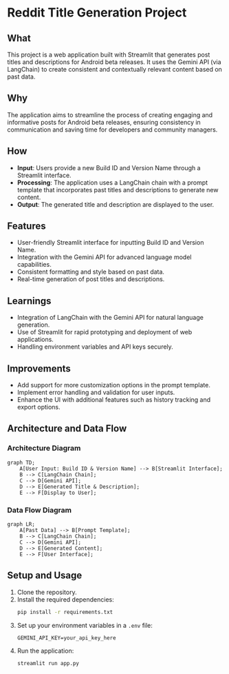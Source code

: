 # Reddit Title Generation Project

## What
This project is a web application built with Streamlit that generates post titles and descriptions for Android beta releases. It uses the Gemini API (via LangChain) to create consistent and contextually relevant content based on past data.

## Why
The application aims to streamline the process of creating engaging and informative posts for Android beta releases, ensuring consistency in communication and saving time for developers and community managers.

## How
- **Input**: Users provide a new Build ID and Version Name through a Streamlit interface.
- **Processing**: The application uses a LangChain chain with a prompt template that incorporates past titles and descriptions to generate new content.
- **Output**: The generated title and description are displayed to the user.

## Features
- User-friendly Streamlit interface for inputting Build ID and Version Name.
- Integration with the Gemini API for advanced language model capabilities.
- Consistent formatting and style based on past data.
- Real-time generation of post titles and descriptions.

## Learnings
- Integration of LangChain with the Gemini API for natural language generation.
- Use of Streamlit for rapid prototyping and deployment of web applications.
- Handling environment variables and API keys securely.

## Improvements
- Add support for more customization options in the prompt template.
- Implement error handling and validation for user inputs.
- Enhance the UI with additional features such as history tracking and export options.

## Architecture and Data Flow

### Architecture Diagram
```mermaid
graph TD;
    A[User Input: Build ID & Version Name] --> B[Streamlit Interface];
    B --> C[LangChain Chain];
    C --> D[Gemini API];
    D --> E[Generated Title & Description];
    E --> F[Display to User];
```

### Data Flow Diagram
```mermaid
graph LR;
    A[Past Data] --> B[Prompt Template];
    B --> C[LangChain Chain];
    C --> D[Gemini API];
    D --> E[Generated Content];
    E --> F[User Interface];
```

## Setup and Usage
1. Clone the repository.
2. Install the required dependencies:
   ```bash
   pip install -r requirements.txt
   ```
3. Set up your environment variables in a `.env` file:
   ```
   GEMINI_API_KEY=your_api_key_here
   ```
4. Run the application:
   ```bash
   streamlit run app.py
   ```

